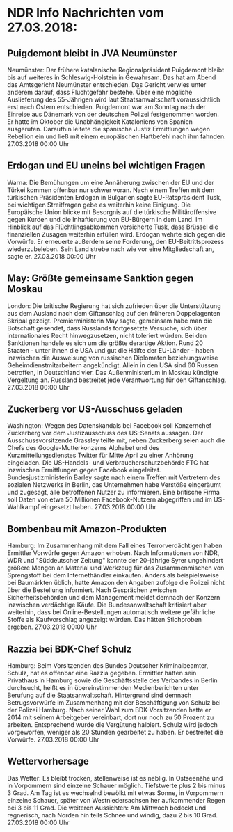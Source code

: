 # NDR Info Nachrichten vom 27.03.2018:


## Puigdemont bleibt in JVA Neumünster
Neumünster: Der frühere katalanische Regionalpräsident Puigdemont bleibt bis auf weiteres in Schleswig-Holstein in Gewahrsam. Das hat am Abend das Amtsgericht Neumünster entschieden. Das Gericht verwies unter anderem darauf, dass Fluchtgefahr bestehe. Über eine mögliche Auslieferung des 55-Jährigen wird laut Staatsanwaltschaft voraussichtlich erst nach Ostern entschieden. Puigdemont war am Sonntag nach der Einreise aus Dänemark von der deutschen Polizei festgenommen worden. Er hatte im Oktober die Unabhängigkeit Kataloniens von Spanien ausgerufen. Daraufhin leitete die spanische Justiz Ermittlungen wegen Rebellion ein und ließ mit einem europäischen Haftbefehl nach ihm fahnden. 27.03.2018 00:00 Uhr 

## Erdogan und EU uneins bei wichtigen Fragen
Warna: Die Bemühungen um eine Annäherung zwischen der EU und der Türkei kommen offenbar nur schwer voran. Nach einem Treffen mit dem türkischen Präsidenten Erdogan in Bulgarien sagte EU-Ratspräsident Tusk, bei wichtigen Streitfragen gebe es weiterhin keine Einigung. Die Europäische Union blicke mit Besorgnis auf die türkische Militäroffensive gegen Kurden und die Inhaftierung von EU-Bürgern in dem Land. Im Hinblick auf das Flüchtlingsabkommen versicherte Tusk, dass Brüssel die finanziellen Zusagen weiterhin erfüllen wird. Erdogan wehrte sich gegen die Vorwürfe. Er erneuerte außerdem seine Forderung, den EU-Beitrittsprozess wiederzubeleben. Sein Land strebe nach wie vor eine Mitgliedschaft an, sagte er. 27.03.2018 00:00 Uhr 

## May: Größte gemeinsame Sanktion gegen Moskau
London: Die britische Regierung hat sich zufrieden über die Unterstützung aus dem Ausland nach dem Giftanschlag auf den früheren Doppelagenten Skripal gezeigt. Premierministerin May sagte, gemeinsam habe man die Botschaft gesendet, dass Russlands fortgesetzte Versuche, sich über internationales Recht hinwegzusetzen, nicht toleriert würden. Bei den Sanktionen handele es sich um die größte derartige Aktion. Rund 20 Staaten - unter ihnen die USA und gut die Hälfte der EU-Länder - haben inzwischen die Ausweisung von russischen Diplomaten beziehungsweise Geheimdienstmitarbeitern angekündigt. Allein in den USA sind 60 Russen betroffen, in Deutschland vier. Das Außenministerium in Moskau kündigte Vergeltung an. Russland bestreitet jede Verantwortung für den Giftanschlag. 27.03.2018 00:00 Uhr 

## Zuckerberg vor US-Ausschuss geladen
Washington: Wegen des Datenskandals bei Facebook soll Konzernchef Zuckerberg vor dem Justizausschuss des US-Senats aussagen. Der Ausschussvorsitzende Grassley teilte mit, neben Zuckerberg seien auch die Chefs des Google-Mutterkonzerns Alphabet und des Kurzmitteilungsdienstes Twitter für Mitte April zu einer Anhörung eingeladen. Die US-Handels- und Verbraucherschutzbehörde FTC hat inzwischen Ermittlungen gegen Facebook eingeleitet. Bundesjustizministerin Barley sagte nach einem Treffen mit Vertretern des sozialen Netzwerks in Berlin, das Unternehmen habe Verstöße eingeräumt und zugesagt, alle betroffenen Nutzer zu informieren. Eine britische Firma soll Daten von etwa 50 Millionen Facebook-Nutzern abgegriffen und im US-Wahlkampf eingesetzt haben. 27.03.2018 00:00 Uhr 

## Bombenbau mit Amazon-Produkten
Hamburg: Im Zusammenhang mit dem Fall eines Terrorverdächtigen haben Ermittler Vorwürfe gegen Amazon erhoben. Nach Informationen von NDR, WDR und "Süddeutscher Zeitung" konnte der 20-jährige Syrer ungehindert größere Mengen an Material und Werkzeug für das Zusammenmischen von Sprengstoff bei dem Internethändler einkaufen. Anders als beispielsweise bei Baumärkten üblich, hatte Amazon den Angaben zufolge die Polizei nicht über die Bestellung informiert. Nach Gesprächen zwischen Sicherheitsbehörden und dem Management meldet demnach der Konzern inzwischen verdächtige Käufe. Die Bundesanwaltschaft kritisiert aber weiterhin, dass bei Online-Bestellungen automatisch weitere gefährliche Stoffe als Kaufvorschlag angezeigt würden. Das hätten Stichproben ergeben. 27.03.2018 00:00 Uhr 

## Razzia bei BDK-Chef Schulz
Hamburg: Beim Vorsitzenden des Bundes Deutscher Kriminalbeamter, Schulz, hat es offenbar eine Razzia gegeben. Ermittler hätten sein Privathaus in Hamburg sowie die Geschäftsstelle des Verbandes in Berlin durchsucht, heißt es in übereinstimmenden Medienberichten unter Berufung auf die Staatsanwaltschaft. Hintergrund sind demnach Betrugsvorwürfe im Zusammenhang mit der Beschäftigung von Schulz bei der Polizei Hamburg. Nach seiner Wahl zum BDK-Vorsitzenden hatte er 2014 mit seinem Arbeitgeber vereinbart, dort nur noch zu 50 Prozent zu arbeiten. Entsprechend wurde die Vergütung halbiert. Schulz wird jedoch vorgeworfen, weniger als 20 Stunden gearbeitet zu haben. Er bestreitet die Vorwürfe. 27.03.2018 00:00 Uhr 

## Wettervorhersage
Das Wetter: Es bleibt trocken, stellenweise ist es neblig. In Ostseenähe und in Vorpommern sind einzelne Schauer möglich. Tiefstwerte plus 2 bis minus 3 Grad. Am Tag ist es wechselnd bewölkt mit etwas Sonne, in Vorpommern einzelne Schauer, später von Westniedersachsen her aufkommender Regen bei 3 bis 11 Grad. Die weiteren Aussichten: Am Mittwoch bedeckt und regnerisch, nach Norden hin teils Schnee und windig, dazu 2 bis 10 Grad. 27.03.2018 00:00 Uhr 
